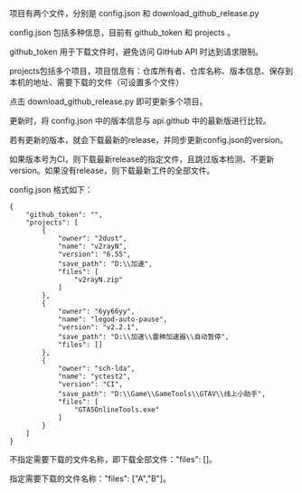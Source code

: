 项目有两个文件，分别是 config.json 和 download_github_release.py

config.json 包括多种信息，目前有 github_token 和 projects 。

github_token 用于下载文件时，避免访问 GitHub API 时达到请求限制。

projects包括多个项目，项目信息有：仓库所有者、仓库名称、版本信息、保存到本机的地址、需要下载的文件（可设置多个文件）

点击 download_github_release.py 即可更新多个项目。

更新时，将 config.json 中的版本信息与 api.github 中的最新版进行比较。

若有更新的版本，就会下载最新的release，并同步更新config.json的version。

如果版本号为CI，则下载最新release的指定文件，且跳过版本检测、不更新version。如果没有release，则下载最新工件的全部文件。


config.json 格式如下：
```
{
    "github_token": "",
    "projects": [
        {
            "owner": "2dust",
            "name": "v2rayN",
            "version": "6.55",
            "save_path": "D:\\加速",
            "files": [
                "v2rayN.zip"
            ]
        },
        {
            "owner": "6yy66yy",
            "name": "legod-auto-pause",
            "version": "v2.2.1",
            "save_path": "D:\\加速\\雷神加速器\\自动暂停",
            "files": []
        },
        {
            "owner": "sch-lda",
            "name": "yctest2",
            "version": "CI",
            "save_path": "D:\\Game\\GameTools\\GTAV\\线上小助手",
            "files": [
                "GTA5OnlineTools.exe"
            ]
        }
    ]
}
```

不指定需要下载的文件名称，即下载全部文件："files": []。

指定需要下载的文件名称："files": ["A","B"]。